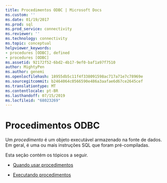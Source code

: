 ```yaml
---
title: Procedimentos ODBC | Microsoft Docs
ms.custom: ''
ms.date: 01/19/2017
ms.prod: sql
ms.prod_service: connectivity
ms.reviewer: ''
ms.technology: connectivity
ms.topic: conceptual
helpviewer_keywords:
- procedures [ODBC], defined
- procedures [ODBC]
ms.assetid: 92172f52-6bd2-4b17-9ef0-baf1a97f7510
author: MightyPen
ms.author: genemi
ms.openlocfilehash: 18955db5c11f4f338091598ac717a71e7c78969e
ms.sourcegitcommit: b2464064c0566590e486a3aafae6d67ce2645cef
ms.translationtype: MT
ms.contentlocale: pt-BR
ms.lasthandoff: 07/15/2019
ms.locfileid: "68023269"
---
```

# <a name="procedures-odbc"></a>Procedimentos ODBC
Um *procedimento* é um objeto executável armazenado na fonte de dados. Em geral, é uma ou mais instruções SQL que foram pré-compiladas.  
  
 Esta seção contém os tópicos a seguir.  
  
-   [Quando usar procedimentos](../../../odbc/reference/develop-app/when-to-use-procedures.md)  
  
-   [Executando procedimentos](../../../odbc/reference/develop-app/executing-procedures.md)
